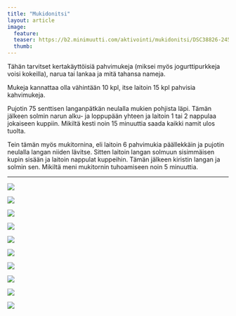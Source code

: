 ```yaml
---
title: "Mukidonitsi"
layout: article
image:
  feature:
  teaser: https://b2.minimuutti.com/aktivointi/mukidonitsi/DSC38826-245px.jpg
  thumb:
---
```


Tähän tarvitset kertakäyttöisiä pahvimukeja (miksei myös jogurttipurkkeja voisi kokeilla), narua tai lankaa ja mitä tahansa nameja.

Mukeja kannattaa olla vähintään 10 kpl, itse laitoin 15 kpl pahvisia kahvimukeja.

Pujotin 75 senttisen langanpätkän neulalla mukien pohjista läpi. Tämän jälkeen solmin narun alku- ja loppupään yhteen ja laitoin 1 tai 2 nappulaa jokaiseen kuppiin. Mikiltä kesti noin 15 minuuttia saada kaikki namit ulos tuolta.

Tein tämän myös mukitornina, eli laitoin 6 pahvimukia päällekkäin ja pujotin neulalla langan niiden lävitse. Sitten laitoin langan solmuun sisimmäisen kupin sisään ja laitoin nappulat kuppeihin. Tämän jälkeen kiristin langan ja solmin sen. Mikiltä meni mukitornin tuhoamiseen noin 5 minuuttia.

---

![](https://b2.minimuutti.com/aktivointi/mukidonitsi/DSC38826-800px.jpg)

![](https://b2.minimuutti.com/aktivointi/mukidonitsi/DSC38828-800px.jpg)

![](https://b2.minimuutti.com/aktivointi/mukidonitsi/DSC38847-800px.jpg)

![](https://b2.minimuutti.com/aktivointi/mukidonitsi/DSC38923-800px.jpg)

![](https://b2.minimuutti.com/aktivointi/mukidonitsi/DSC38964-800px.jpg)

![](https://b2.minimuutti.com/aktivointi/mukidonitsi/DSC39079-800px.jpg)

![](https://b2.minimuutti.com/aktivointi/mukidonitsi/DSC39125-800px.jpg)

![](https://b2.minimuutti.com/aktivointi/mukidonitsi/DSC40762-800px.jpg)

![](https://b2.minimuutti.com/aktivointi/mukidonitsi/DSC40773-800px.jpg)

![](https://b2.minimuutti.com/aktivointi/mukidonitsi/DSC40815-800px.jpg)
